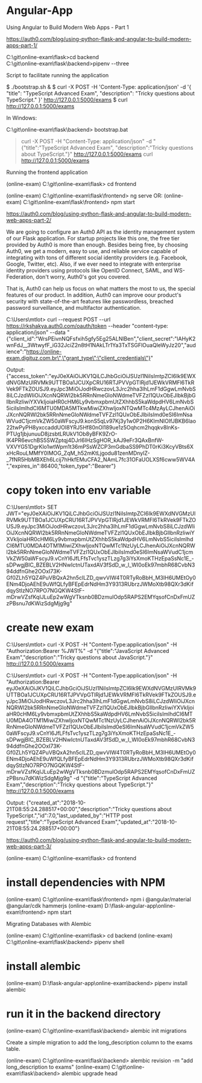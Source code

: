 # Angular-App
Using Angular to Build Modern Web Apps - Part 1

https://auth0.com/blog/using-python-flask-and-angular-to-build-modern-apps-part-1/

C:\git\online-exam\flask>cd backend    
C:\git\online-exam\flask\backend>pipenv --three

Script to facilitate running the application

$ ./bootstrap.sh &
$ curl -X POST -H 'Content-Type: application/json' -d '{
      "title": "TypeScript Advanced Exam",
      "description": "Tricky questions about TypeScript."
    }' http://127.0.0.1:5000/exams
$ curl http://127.0.0.1:5000/exams

In Windows:

C:\git\online-exam\flask\backend> bootstrap.bat

> curl -X POST -H "Content-Type: application/json" -d "{\"title\":\"TypeScript Advanced Exam\", \"description\":\"Tricky questions about TypeScript.\"}" http://127.0.0.1:5000/exams
> curl http://127.0.0.1:5000/exams

Running the frontend application

(online-exam)  C:\git\online-exam\flask> cd frontend

(online-exam)  C:\git\online-exam\flask\frontend> ng serve
OR:
(online-exam)  C:\git\online-exam\flask\frontend> npm start

https://auth0.com/blog/using-python-flask-and-angular-to-build-modern-web-apps-part-2/

We are going to configure an Auth0 API as the identity management system of our Flask application. For startup projects like this one, the free tier provided by Auth0 is more than enough. Besides being free, by choosing Auth0, we get a modern, easy to use, and reliable service capable of integrating with tons of different social identity providers (e.g. Facebook, Google, Twitter, etc). Also, if we ever need to integrate with enterprise identity providers using protocols like OpenID Connect, SAML, and WS-Federation, don't worry, Auth0's got you covered.

That is, Auth0 can help us focus on what matters the most to us, the special features of our product. In addition, Auth0 can improve oour product's security with state-of-the-art features like passwordless, breached password surveillance, and multifactor authentication.

C:\Users\mtlot>
curl --request POST --url https://rkshakya.auth0.com/oauth/token --header "content-type: application/json" --data "{\"client_id\":\"WrsPEivnNQFsfxih5gfy5Eg25ALNlBen\",\"client_secret\":\"lAHyK2wnFdJ__3WtwyfF_iG32JciZ2n8tH1NAkLTr1Ya3TxTSGFlOuaQleWyJz20\",\"audience\":\"https://online-exam.digituz.com.br\",\"grant_type\":\"client_credentials\"}"

Output:
{"access_token":"eyJ0eXAiOiJKV1QiLCJhbGciOiJSUzI1NiIsImtpZCI6Ik9EWXdNVGMzUlRVMk9UTTBOa1JCUXpCRU16RTJPVVpGTlRjd1JEWkVRMFl6TkRVek9FTkZOUSJ9.eyJpc3MiOiJodHRwczovL3Jrc2hha3lhLmF1dGgwLmNvbS8iLCJzdWIiOiJXcnNQRWl2bk5RRnNmeGloNWdmeTVFZzI1QUxObEJlbkBjbGllbnRzIiwiYXVkIjoiaHR0cHM6Ly9vbmxpbmUtZXhhbS5kaWdpdHV6LmNvbS5iciIsImlhdCI6MTU0MDA5MTkwMiwiZXhwIjoxNTQwMTc4MzAyLCJhenAiOiJXcnNQRWl2bk5RRnNmeGloNWdmeTVFZzI1QUxObEJlbiIsImd0eSI6ImNsaWVudC1jcmVkZW50aWFscyJ9.konS5qLv97Kj3y1w0P2H6KlmNIOIfJBKB6lao22twPyPH8yxccaddUOI8YRJ5Hf80nOl189ue1z5Oqhcm2hqqkv8lnKs-PTUg1jbjunuuD8jzsbtLRUkV1Ob8yBFK9ZrO-lK4PR6evchBS5SWZptqj4DJrl6IHzSgHOR_kAJ9eFr3QAxBnfW-VXVYG51DgrKlo1wtWpm1t36mPSsWZCP3mGdbaSS9PhDT0rKi3KcyVBts6XxHcRouLMMfY0IMOG_ZqM_h52mKtLjgodu81zenMDnylZ-_7fNR5HbMBXEh6Lcij7hHkfEMuCFA2_NAmL7fc31OFaUOLXSf6cww5WV4A","expires_in":86400,"token_type":"Bearer"}

# copy token into env variable
C:\Users\mtlot>
SET JWT="eyJ0eXAiOiJKV1QiLCJhbGciOiJSUzI1NiIsImtpZCI6Ik9EWXdNVGMzUlRVMk9UTTBOa1JCUXpCRU16RTJPVVpGTlRjd1JEWkVRMFl6TkRVek9FTkZOUSJ9.eyJpc3MiOiJodHRwczovL3Jrc2hha3lhLmF1dGgwLmNvbS8iLCJzdWIiOiJXcnNQRWl2bk5RRnNmeGloNWdmeTVFZzI1QUxObEJlbkBjbGllbnRzIiwiYXVkIjoiaHR0cHM6Ly9vbmxpbmUtZXhhbS5kaWdpdHV6LmNvbS5iciIsImlhdCI6MTU0MDA4OTM1MiwiZXhwIjoxNTQwMTc1NzUyLCJhenAiOiJXcnNQRWl2bk5RRnNmeGloNWdmeTVFZzI1QUxObEJlbiIsImd0eSI6ImNsaWVudC1jcmVkZW50aWFscyJ9.vCnYl6JfLFfsTvc1yszTLzg7g3iYsXmoKTHzEpaSsNc1E_-sDPwgjBlC_BZEBLV2HNwIctnUTaxdAV3fSdD_w_l_WI0oEk97mbhR68CvbN394ddfnGhe2OOxI73K-Gf0ZLh5YQZ4PuVBQxA2hn5clLZD_qwvVIW4T0RTyRoBbH_M3IH6UMEtOy0ENm4DjoAEhE9uWfQLfyBFEpEdrNdHm3Y9313RUbrzJWMoXtb98QXr3dKifdqyStIzNO7RPO7NGQKW4StF-mDrwVZsfKqIJLuEp2wWgVTksnb0BDzmulOdp5RAPS2EMYqsofCnDxFmUZzPBsnu7dKWizSdgMjg9g"

# create new exam
C:\Users\mtlot>
curl -X POST -H "Content-Type:application/json" -H "Authorization:Bearer %JWT%" -d "{\"title\":\"JavaScript Advanced  Exam\",\"description\":\"Tricky questions about JavaScript.\"}" http://127.0.0.1:5000/exams

C:\Users\mtlot>
curl -X POST -H "Content-Type:application/json" -H "Authorization:Bearer eyJ0eXAiOiJKV1QiLCJhbGciOiJSUzI1NiIsImtpZCI6Ik9EWXdNVGMzUlRVMk9UTTBOa1JCUXpCRU16RTJPVVpGTlRjd1JEWkVRMFl6TkRVek9FTkZOUSJ9.eyJpc3MiOiJodHRwczovL3Jrc2hha3lhLmF1dGgwLmNvbS8iLCJzdWIiOiJXcnNQRWl2bk5RRnNmeGloNWdmeTVFZzI1QUxObEJlbkBjbGllbnRzIiwiYXVkIjoiaHR0cHM6Ly9vbmxpbmUtZXhhbS5kaWdpdHV6LmNvbS5iciIsImlhdCI6MTU0MDA4OTM1MiwiZXhwIjoxNTQwMTc1NzUyLCJhenAiOiJXcnNQRWl2bk5RRnNmeGloNWdmeTVFZzI1QUxObEJlbiIsImd0eSI6ImNsaWVudC1jcmVkZW50aWFscyJ9.vCnYl6JfLFfsTvc1yszTLzg7g3iYsXmoKTHzEpaSsNc1E_-sDPwgjBlC_BZEBLV2HNwIctnUTaxdAV3fSdD_w_l_WI0oEk97mbhR68CvbN394ddfnGhe2OOxI73K-Gf0ZLh5YQZ4PuVBQxA2hn5clLZD_qwvVIW4T0RTyRoBbH_M3IH6UMEtOy0ENm4DjoAEhE9uWfQLfyBFEpEdrNdHm3Y9313RUbrzJWMoXtb98QXr3dKifdqyStIzNO7RPO7NGQKW4StF-mDrwVZsfKqIJLuEp2wWgVTksnb0BDzmulOdp5RAPS2EMYqsofCnDxFmUZzPBsnu7dKWizSdgMjg9g" -d "{\"title\":\"TypeScript Advanced  Exam\",\"description\":\"Tricky questions about TypeScript.\"}" http://127.0.0.1:5000/exams

Output:
{"created_at":"2018-10-21T08:55:24.288517+00:00","description":"Tricky questions about TypeScript.","id":7.0,"last_updated_by":"HTTP post request","title":"TypeScript Advanced  Exam","updated_at":"2018-10-21T08:55:24.288517+00:00"}

https://auth0.com/blog/using-python-flask-and-angular-to-build-modern-web-apps-part-3/

(online-exam)  C:\git\online-exam\flask> cd frontend

# install dependencies with NPM
(online-exam)  C:\git\online-exam\flask\frontend> npm i @angular/material @angular/cdk hammerjs
(online-exam)  D:\flask-angular-app\online-exam\frontend> npm start

Migrating Databases with Alembic

(online-exam)  C:\git\online-exam\flask> cd backend
(online-exam)  C:\git\online-exam\flask\backend> pipenv shell

# install alembic
(online-exam)  D:\flask-angular-app\online-exam\backend> pipenv install alembic

# run it in the backend directory
(online-exam)  C:\git\online-exam\flask\backend> alembic init migrations

Create a simple migration to add the long_description column to the exams table.

(online-exam)  C:\git\online-exam\flask\backend> alembic revision -m "add long_description to exams"
(online-exam)  C:\git\online-exam\flask\backend> alembic upgrade head
